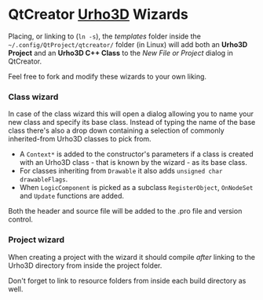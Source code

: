 # QtCreator [Urho3D](https://github.com/urho3d/Urho3D) Wizards

Placing, or linking to (`ln -s`), the _templates_ folder inside the `~/.config/QtProject/qtcreator/` folder (in Linux) will add both an **Urho3D Project** and an **Urho3D C++ Class** to the _New File or Project_ dialog in QtCreator.

Feel free to fork and modify these wizards to your own liking.

### Class wizard

In case of the class wizard this will open a dialog allowing you to name your new class and specify its base class. Instead of typing the name of the base class there's also a drop down containing a selection of commonly inherited-from Urho3D classes to pick from.

- A `Context*` is added to the constructor's parameters if a class is created with an Urho3D class - that is known by the wizard - as its base class.
- For classes inheriting from `Drawable` it also adds `unsigned char drawableFlags`.
- When `LogicComponent` is picked as a subclass `RegisterObject`, `OnNodeSet` and `Update` functions are added.

Both the header and source file will be added to the .pro file and version control.

### Project wizard

When creating a project with the wizard it should compile _after_ linking to the Urho3D directory from inside the project folder.

Don't forget to link to resource folders from inside each build directory as well.